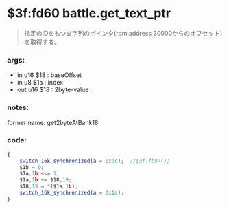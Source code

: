 ﻿
# $3f:fd60 battle.get_text_ptr
> 指定のIDをもつ文字列のポインタ(rom address 30000からのオフセット)を取得する。

### args:
+	in u16 $18 : baseOffset
+	in u8 $1a : index
+	out u16 $18 : 2byte-value

### notes:
former name: get2byteAtBank18

### code:
```js
{
	switch_16k_synchronized(a = 0x0c);	//$3f:fb87();
	$1b = 0;
	$1a,1b <<= 1;
	$1a,1b += $18,19;
	$18,19 = *($1a,1b);
	switch_16k_synchronized(a = 0x1a);
}
```


